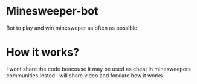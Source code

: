 # Minesweeper-bot
Bot to play and win minesweper as often as possible

# How it works? 
I wont share the code beacouse it may be used as cheat in minesweepers communities
Insted i will share video and forklare how it works
